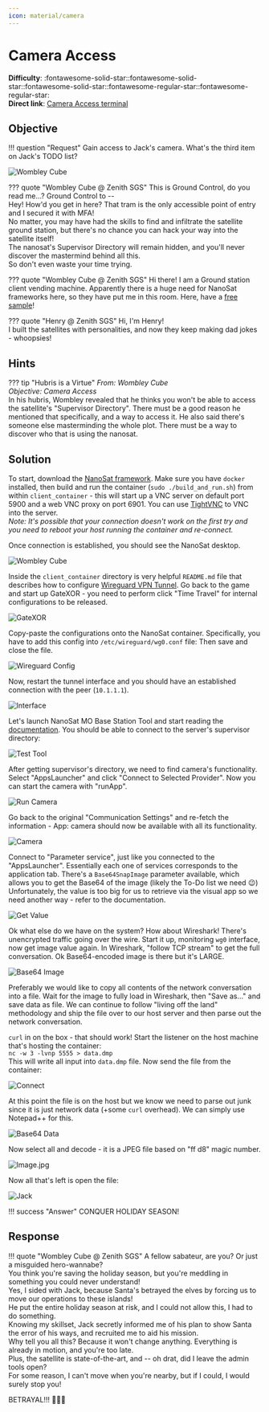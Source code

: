 ```yaml
---
icon: material/camera
---
```


# Camera Access

**Difficulty**: :fontawesome-solid-star::fontawesome-solid-star::fontawesome-solid-star::fontawesome-regular-star::fontawesome-regular-star:<br/>
**Direct link**: [Camera Access terminal](https://nanosat.one?&challenge=satmissile&username=rack3t&id=256f1214-9da8-4dd9-922f-348deb332da6&area=si-zenithsgs&location=5,4&tokens=&dna=ATATATTAATATATATATATATATATATATATCGATATGCATATATATATATGCATATATATATATATATATATATTAGCATATATATATATATGCATATATATATATGCATATATATTA)

## Objective

!!! question "Request"
    Gain access to Jack's camera. What's the third item on Jack's TODO list?

![Wombley Cube](../img/objectives/o21/WombleyCube.jpg)

??? quote "Wombley Cube @ Zenith SGS"
    This is Ground Control, do you read me...? Ground Control to --<br/>
    Hey! How'd you get in here? That tram is the only accessible point of entry and I secured it with MFA!<br/>
    No matter, you may have had the skills to find and infiltrate the satellite ground station, but there's no chance you can hack your way into the satellite itself!<br/>
    The nanosat's Supervisor Directory will remain hidden, and you'll never discover the mastermind behind all this.<br/>
    So don't even waste your time trying.<br/>

??? quote "Wombley Cube @ Zenith SGS"
    Hi there! I am a Ground station client vending machine. Apparently there is a huge need for NanoSat frameworks here, so they have put me in this room. Here, have a [free sample](https://www.holidayhackchallenge.com/2023/client_container.zip)!

??? quote "Henry @ Zenith SGS"
    Hi, I'm Henry!<br/>
    I built the satellites with personalities, and now they keep making dad jokes - whoopsies!


## Hints
??? tip "Hubris is a Virtue"
    <i>From: Wombley Cube<br/>
    Objective: Camera Access</i><br/>
    In his hubris, Wombley revealed that he thinks you won't be able to access the satellite's "Supervisor Directory". There must be a good reason he mentioned that specifically, and a way to access it. He also said there's someone else masterminding the whole plot. There must be a way to discover who that is using the nanosat.



    
## Solution
To start, download the [NanoSat framework](https://www.holidayhackchallenge.com/2023/client_container.zip). Make sure you have `docker` installed, then build and run the container (`sudo ./build_and_run.sh`) 
from within `client_container` - this will start up a VNC server on default port 5900 and a web VNC proxy on port 6901. You can use [TightVNC](https://www.tightvnc.com/download.php) to VNC into the server.<br/>
<i>Note: It's possible that your connection doesn't work on the first try and you need to reboot your host running the container and re-connect.</i>

Once connection is established, you should see the NanoSat desktop.

![Wombley Cube](../img/objectives/o21/desktop.jpg)

Inside the `client_container` directory is very helpful `README.md` file that describes how to configure [Wireguard VPN Tunnel](https://www.wireguard.com/).
Go back to the game and start up GateXOR - you need to perform click "Time Travel" for internal configurations to be released.

![GateXOR](../img/objectives/o21/gatexor.jpg)

Copy-paste the configurations onto the NanoSat container. Specifically, you have to add this config into `/etc/wireguard/wg0.conf` file:
Then save and close the file.

![Wireguard Config](../img/objectives/o21/wireguard.jpg)

Now, restart the tunnel interface and you should have an established connection with the peer (`10.1.1.1`).

![Interface](../img/objectives/o21/int.jpg)

Let's launch NanoSat MO Base Station Tool and start reading the [documentation](https://nanosat-mo-framework.readthedocs.io/en/latest/opssat/testing.html).
You should be able to connect to the server's supervisor directory:

![Test Tool](../img/objectives/o21/testtool.jpg)

After getting supervisor's directory, we need to find camera's functionality.
Select "AppsLauncher" and click "Connect to Selected Provider".
Now you can start the camera with "runApp".

![Run Camera](../img/objectives/o21/camerarun.jpg)

Go back to the original "Communication Settings" and re-fetch the information - App: camera should now be available with all its functionality.

![Camera](../img/objectives/o21/camera.jpg)

Connect to "Parameter service", just like you connected to the "AppsLauncher". Essentially each one of services corresponds to the application tab.
There's a `Base64SnapImage` parameter available, which allows you to get the Base64 of the image (likely the To-Do list we need 😉)
Unfortunately, the value is too big for us to retrieve via the visual app so we need another way - refer to the documentation.

![Get Value](../img/objectives/o21/getvalue.jpg)

Ok what else do we have on the system? How about Wireshark! There's unencrypted traffic going over the wire. Start it up, monitoring `wg0` interface, now get image value again.
In Wireshark, "follow TCP stream" to get the full conversation. Ok Base64-encoded image is there but it's LARGE.

![Base64 Image](../img/objectives/o21/b64image.jpg)

Preferably we would like to copy all contents of the network conversation into a file. Wait for the image to fully load in Wireshark, then
"Save as..." and save data as file.
We can continue to follow "living off the land" methodology and ship the file over to our host server and then parse out the network conversation.

`curl` in on the box - that should work! Start the listener on the host machine that's hosting the container: <br/>
`nc -w 3 -lvnp 5555 > data.dmp`<br/>
This will write all input into `data.dmp` file. Now send the file from the container:

![Connect](../img/objectives/o21/connect.jpg)

At this point the file is on the host but we know we need to parse out junk since it is just network data (+some `curl` overhead).
We can simply use Notepad++ for this.

![Base64 Data](../img/objectives/o21/b64data.jpg)

Now select all and decode - it is a JPEG file based on "ff d8" magic number.

![Image.jpg](../img/objectives/o21/image.jpg)

Now all that's left is open the file:

![Jack](../img/objectives/o21/jack.jpg)

!!! success "Answer"
    CONQUER HOLIDAY SEASON!
    
## Response
!!! quote "Wombley Cube @ Zenith SGS"
    A fellow sabateur, are you? Or just a misguided hero-wannabe?<br/>
    You think you're saving the holiday season, but you're meddling in something you could never understand!<br/>
    Yes, I sided with Jack, because Santa's betrayed the elves by forcing us to move our operations to these islands!<br/>
    He put the entire holiday season at risk, and I could not allow this, I had to do something.<br/>
    Knowing my skillset, Jack secretly informed me of his plan to show Santa the error of his ways, and recruited me to aid his mission.<br/>
    Why tell you all this? Because it won't change anything. Everything is already in motion, and you're too late.<br/>
    Plus, the satellite is state-of-the-art, and -- oh drat, did I leave the admin tools open?<br/>
    For some reason, I can't move when you're nearby, but if I could, I would surely stop you!
    
BETRAYAL!!! 🤬🤬🤬
